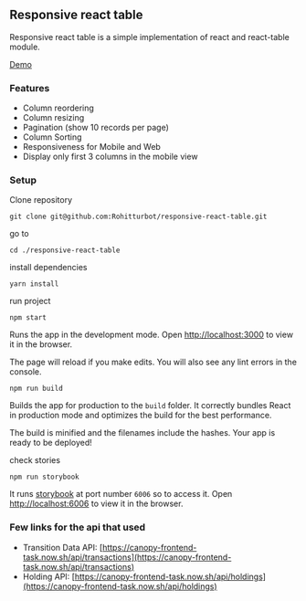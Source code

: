 ## Responsive react table

Responsive react table is a simple implementation of react and react-table module.

[Demo](https://responsive-react-table.netlify.app/)

### Features

- Column reordering
- Column resizing
- Pagination (show 10 records per page)
- Column Sorting
- Responsiveness for Mobile and Web
- Display only first 3 columns in the mobile view

### Setup

Clone repository

```
git clone git@github.com:Rohitturbot/responsive-react-table.git
```

go to

```
cd ./responsive-react-table
```

install dependencies

```
yarn install
```

run project

```
npm start
```

Runs the app in the development mode.
Open [http://localhost:3000](http://localhost:3000) to view it in the browser.

The page will reload if you make edits.
You will also see any lint errors in the console.


```
npm run build
```

Builds the app for production to the `build` folder.
It correctly bundles React in production mode and optimizes the build for the best performance.

The build is minified and the filenames include the hashes.
Your app is ready to be deployed!


check stories

```
npm run storybook
```

It runs [storybook](https://storybook.js.org/) at port number `6006` so to access it.
Open [http://localhost:6006](http://localhost:6006) to view it in the browser.

### Few links for the api that used

- Transition Data API:  [https://canopy-frontend-task.now.sh/api/transactions](https://canopy-frontend-task.now.sh/api/transactions)
- Holding API: [https://canopy-frontend-task.now.sh/api/holdings](https://canopy-frontend-task.now.sh/api/holdings)